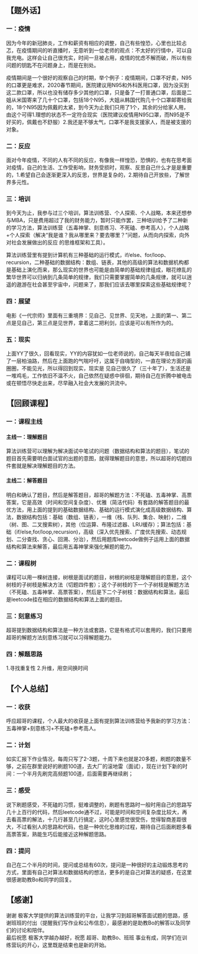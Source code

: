 ## 【题外话】

### 一：疫情
因为今年的新冠肺炎，工作和薪资有相应的调整，自己有些惶恐，心里也比较忐忑，在疫情期间的听直播时，无意听到一位老师的观点：不太好的行情中，可以自我充电。这样会让自己很充实，时间一旦被占用，疫情的忧虑不解而破，所以有些问题的钥匙不在问题身上，而是在别处。

疫情期间是一个很好的观察自己的时期，举个例子：疫情期间，口罩不好卖，N95的口罩更是难求，2020春节期间，医院建议用N95和外科医用口罩，因为没买到这二款口罩，所以也没有储存多少其他的口罩，只是备了一打普通口罩，后面是二姐从米国寄来了几十个口罩，包括18个N95，大姐从韩国代购几十个口罩邮寄给我的，18个N95因为佩戴的太紧，到今天为止我们只用了1个，其余的分给家人用，由这个可得1.理想的状态不一定符合现实（医院建议疫情用N95口罩，而N95是不好买的，佩戴也不舒服）2.我还是不够太气，口罩不是我支援家人，而是被支援的对象。

### 二：反应
面对今年疫情，不同的人有不同的反应，有像我一样惶恐，恐惧的，也有在思考面对疫情，自己的生活、工作受影响，财务受损时，观察、反思自己什么才是是重要的，1.希望自己会逐渐更深入的反思，世界是复杂的，2.期待自己开放些，了解世界多元性。

### 三：培训

到今天为止，我参与过三个培训，算法训练营、个人探索、个人战略，本来还想参与MBA，只是费用超过了我的财务能力，暂时只能作罢，三种培训给予了二种新的学习方法，算法训练营（五毒神掌、刻意练习、不死磕、参考高人），个人战略+个人探索（解决“我是谁？我从哪里来？要去哪里？”问题，从而向内探索，向外对社会发展做出的反应 的思维框架和工具）。

算法训练营里有提到计算机有三种基础的运行模式，if/else、for/loop、recursion，二种基础的数据结构：数组、链表，其他的高级的算法和数据机构都是基础上演化而来，那么现实的世界也可能是由简单的基础规律组成，眼花缭乱的繁华世界可以归纳到几条简单的规律，我们只需要掌握简单的几条规律，就可以逍遥的遨游在社会甚至宇宙中，问题来了，那我们应该去哪里探索这些基础规律呢？

### 四：展望

电影《一代宗师》里面有三重境界：见自己、见世界、见天地，上面的第一、第二点是见自己，第三点是见世界，拿着这二把利剑，应该是可以有所作为的。

### 五：现实

上面YY了很久，回看现实，YY的内容犹如一位老师说的，自己每天半夜给自己铺了一层柏油路，然后在上面跑的气喘吁吁，这属于自嗨型的，一直在理论方面的画圈圈，不能见光，所以得回到现实，现实是 见自己很久了（三十年了），生活还是一堆鸡毛，工作依旧不温不火，自己依然在疑惑中徘徊，期待自己在折腾中被电击或在顿悟尽快走出来，尽早融入社会大发展的洪流中。


## 【回顾课程】

### 一：课程主线

#### 主线一：理解题目
算法训练营可以理解为解决面试中笔试的问题（数据结构和算法的题目），笔试的题目首先需要明白面试官的出题的意图，就得理解题目的意思，所以超哥的切题四件套就是解决理解题目的方法。

#### 主线二：解答题目
明白和确认了题目，然后是解答题目，超哥的解题方法：不死磕、五毒神掌、高票答案，它是高效（时间和空间复杂度）、优雅（简洁代码）有套路的解答题目的最优方法，用上面的提到的基础数据结构、基础的运行模式演化成高级数据结构、算法，数据结构包括：基础（数组、链表），一维（栈、队列、集合、映射），二维（树、图、二叉搜索树），其他（位运算、布隆过滤器、LRU缓存）；算法包括：基础（if/else,for/loop,recursion)，高级（深入优先搜索、广度优先搜索、动态规划、二分查找、贪心、回溯、分治），然后用题库leetcode做例子运用上面的数据结构和算法来解答，最后用五毒神掌来强化解题的能力。

### 二：课程树
课程可以用一棵树连接，树根是面试的题目，树根的树枝是理解题目的意思，这个树枝的子树枝是解决方法（切题四件套）；这个子树枝的下一个子树枝是解题方法（不死磕、五毒神掌、高票答案），然后是下二个子树枝：数据结构和算法，最后是leetcode挂在相应的数据结构和算法上面的题目。

### 三：刻意练习
超哥提到数据结构和算法是一种方法或套路，它是有格式可以套用的，我们只要用超哥的解题方法刻意练习就可以习得解题能力。


### 四：解题思路
1.寻找重复性 2.升维，用空间换时间


## 【个人总结】

### 一：收获
呼应超哥的课程，个人最大的收获是上面有提到算法训练营给予我新的学习方法：五毒神掌+刻意练习+不死磕+参考高人。

### 二：计划
如实汇报下作业情况，每周只写了2-3题，十周下来也就是20多题，刷题的数量不够，之前在群里说好的刷题100道，去大厂的滚地雷（面试），现在计划下新的时间：一个半月先刷完高频题100道，后面需要再继续刷；

### 三：感受
说下刷题感受，不死磕的习惯，挺难调整的，刷题有思路时一般时用自己的思路写几十上百行的代码，然后leetcode通不过，可能是时间和空间复杂度比较大，再去看高票的解法，十几行甚至几行搞定，这时心里感觉很受伤，觉得智商差距很大，不过看别人的思路和代码，也是一种优化思维的过程，期待自己后面刷题多看高票答案，熟能生巧后能接近这种解题思路。

### 四：提问
自己在二个半月的时间，提问或总结有60次，提问是一种很好的主动锻炼思考的方式，里面有自己对算法和数据结构的想法，更多的是自己对算法的疑惑，在这里很感谢助教Bo和同学的回复。

## 【感谢】
谢谢 极客大学提供的算法训练营的平台，让我学习到超哥解答面试题的思路，感谢班班的付出（提醒我们写作业和公布信息），最感谢的是助教Bo的解答以及同学们的讨论和陪伴。  
最后祝愿 极客大学越办越好，祝愿 超哥、助教Bo、班班 事业有成，同学们在训练营玩的开心，这里既是结束也是新的开始。
